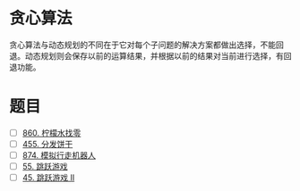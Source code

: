 # 贪心算法
贪心算法与动态规划的不同在于它对每个子问题的解决方案都做出选择，不能回退。动态规划则会保存以前的运算结果，并根据以前的结果对当前进行选择，有回退功能。

# 题目
-[ ] [860. 柠檬水找零](https://leetcode-cn.com/problems/lemonade-change/description/)  
-[ ] [455. 分发饼干](https://leetcode-cn.com/problems/assign-cookies/description/)  
-[ ] [874. 模拟行走机器人](https://leetcode-cn.com/problems/walking-robot-simulation/description/)  
-[ ] [55. 跳跃游戏](https://leetcode-cn.com/problems/jump-game/)  
-[ ] [45. 跳跃游戏 II](https://leetcode-cn.com/problems/jump-game-ii/)